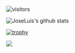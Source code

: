 ![visitors](https://visitor-badge.glitch.me/badge?page_id=joseluisjobs.joseluisjobs)

![JoseLuis's github stats](https://github-readme-stats.vercel.app/api?username=joseluisjobs&show_icons=true)

[![trophy](https://github-profile-trophy.vercel.app/?username=joseluisjobs&theme=onedark)](https://github.com/ryo-ma/github-profile-trophy)

<a href="https://github.com/anuraghazra/github-readme-stats">
  <!-- Change the `github-readme-stats.anuraghazra1.vercel.app` to `github-readme-stats.vercel.app`  -->
  <img align="center" src="https://github-readme-stats.anuraghazra1.vercel.app/api/top-langs/?username=joseluisjobs&layout=compact&theme=radical" />
</a>
